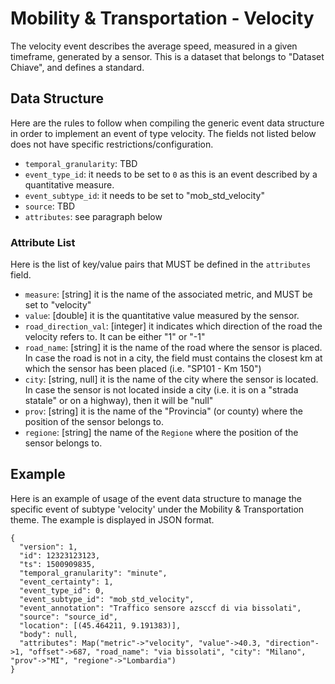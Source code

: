 # Mobility & Transportation - Velocity

The velocity event describes the average speed, measured in a given timeframe, generated by a sensor. This is a dataset that belongs to "Dataset Chiave", and defines a standard.

## Data Structure
Here are the rules to follow when compiling the generic event data structure in order to implement an event of type velocity. The fields not listed below does not have specific restrictions/configuration.

- `temporal_granularity`: TBD
- `event_type_id`: it needs to be set to `0` as this is an event described by a quantitative measure.
- `event_subtype_id`: it needs to be set to "mob_std_velocity"
- `source`: TBD
- `attributes`: see paragraph below

### Attribute List
Here is the list of key/value pairs that MUST be defined in the `attributes` field.

- `measure`: [string] it is the name of the associated metric, and MUST be set to "velocity"
- `value`: [double] it is the quantitative value measured by the sensor.
- `road_direction_val`: [integer] it indicates which direction of the road the velocity refers to. It can be either "1" or "-1"
- `road_name`: [string] it is the name of the road where the sensor is placed. In case the road is not in a city, the field must contains the closest km at which the sensor has been placed (i.e. "SP101 - Km 150")
- `city`: [string, null] it is the name of the city where the sensor is located. In case the sensor is not located inside a city (i.e. it is on a "strada statale" or on a highway), then it will be "null"
- `prov`: [string] it is the name of the "Provincia" (or county) where the position of the sensor belongs to.
- `regione`: [string] the name of the `Regione` where the position of the sensor belongs to.

## Example
Here is an example of usage of the event data structure to manage the specific event of subtype 'velocity' under the Mobility & Transportation theme. The example is displayed in JSON format.

```
{
  "version": 1,
  "id": 12323123123,
  "ts": 1500909835,
  "temporal_granularity": "minute",
  "event_certainty": 1,
  "event_type_id": 0,
  "event_subtype_id": "mob_std_velocity",
  "event_annotation": "Traffico sensore azsccf di via bissolati",
  "source": "source_id",
  "location": [(45.464211, 9.191383)],
  "body": null,
  "attributes": Map("metric"->"velocity", "value"->40.3, "direction"->1, "offset"->687, "road_name": "via bissolati", "city": "Milano", "prov"->"MI", "regione"->"Lombardia")
}
```
